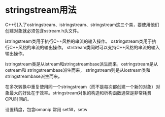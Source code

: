 # stringstream用法

 C++引入了ostringstream、istringstream、stringstream这三个类，要使用他们创建对象就必须包含sstream.h头文件。

istringstream类用于执行C++风格的串流的输入操作。 
ostringstream类用于执行C++风格的串流的输出操作。 
strstream类同时可以支持C++风格的串流的输入输出操作。

istringstream类是从istream和stringstreambase派生而来，ostringstream是从ostream和 stringstreambase派生而来， stringstream则是从iostream类和stringstreambase派生而来。

在多次转换中重复使用同一个stringstream（而不是每次都创建一个新的对象）对象最大的好处在于效率。stringstream对象的构造和析构函数通常是非常耗费CPU时间的。

设置精度，包含iomanip
常用 setfill，setw
